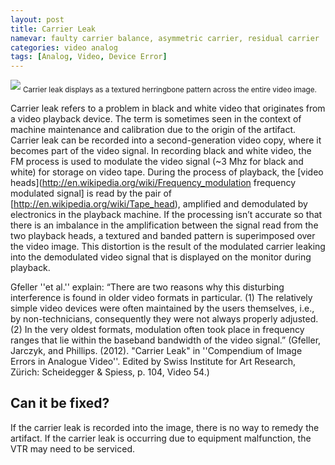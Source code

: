 ```yaml
---
layout: post
title: Carrier Leak
namevar: faulty carrier balance, asymmetric carrier, residual carrier
categories: video analog
tags: [Analog, Video, Device Error]
---
```


<img src="{{ site.baseurl }}/images/CarrierLeak_Flat.jpg">
<sub>Carrier leak displays as a textured herringbone pattern across the entire video image.</sub>

Carrier leak refers to a problem in black and white video that originates from a video playback device. The term is sometimes seen in the context of machine maintenance and calibration due to the origin of the artifact.  Carrier leak can be recorded into a second-generation video copy, where it becomes part of the video signal. In recording black and white video, the FM process is used to modulate the video signal (~3 Mhz for black and white) for storage on video tape. During the process of playback, the [video heads](http://en.wikipedia.org/wiki/Frequency_modulation frequency modulated signal] is read by the pair of [http://en.wikipedia.org/wiki/Tape_head), amplified and demodulated by electronics in the playback machine. If the processing isn’t accurate so that there is an imbalance in the amplification between the signal read from the two playback heads, a textured and banded pattern is superimposed over the video image. This distortion is the result of the modulated carrier leaking into the demodulated video signal that is displayed on the monitor during playback.

Gfeller ''et al.'' explain: “There are two reasons why this disturbing interference is found in older video formats in particular. (1) The relatively simple video devices were often maintained by the users themselves, i.e., by non-technicians, consequently they were not always properly adjusted. (2) In the very oldest formats, modulation often took place in frequency ranges that lie within the baseband bandwidth of the video signal.” (Gfeller, Jarczyk, and Phillips. (2012). "Carrier Leak" in ''Compendium of Image Errors in Analogue Video''. Edited by Swiss Institute for Art Research, Zürich: Scheidegger & Spiess, p. 104, Video 54.)

## Can it be fixed?

If the carrier leak is recorded into the image, there is no way to remedy the artifact. If the carrier leak is occurring due to equipment malfunction, the VTR may need to be serviced.
